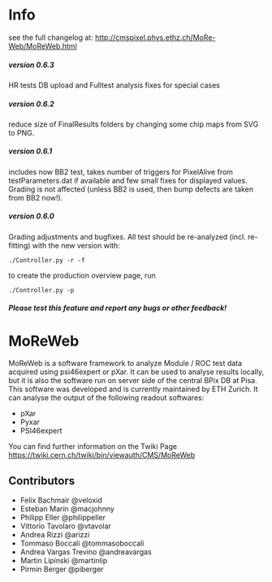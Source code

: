 Info
=======

see the full changelog at:
http://cmspixel.phys.ethz.ch/MoRe-Web/MoReWeb.html

##### version 0.6.3

HR tests DB upload and Fulltest analysis fixes for special cases

##### version 0.6.2

reduce size of FinalResults folders by changing some chip maps from SVG to PNG.

##### version 0.6.1

includes now BB2 test, takes number of triggers for PixelAlive from testParameters.dat if available and few small fixes for displayed values. Grading is not affected (unless BB2 is used, then bump defects are taken from BB2 now!).

##### version 0.6.0
Grading adjustments and bugfixes.
All test should be re-analyzed (incl. re-fitting) with the new version with:

    ./Controller.py -r -f
    
to create the production overview page, run

    ./Controller.py -p
    
##### Please test this feature and report any bugs or other feedback!




MoReWeb
=======
MoReWeb is a software framework to analyze Module / ROC test data acquired using psi46expert or pXar. It can be used to analyse results locally, but it is also the software run on server side of the central BPix DB at Pisa. This software was developed and is currently maintained by ETH Zurich.
It can analyse the output of the following readout softwares:
* pXar
* Pyxar
* PSI46expert

You can find further information on the Twiki Page
https://twiki.cern.ch/twiki/bin/viewauth/CMS/MoReWeb


## Contributors
* Felix Bachmair @veloxid
* Esteban Marín @macjohnny
* Philipp Eller @philippeller
* Vittorio Tavolaro @vtavolar
* Andrea Rizzi @arizzi
* Tommaso Boccali @tommasoboccali
* Andrea Vargas Trevino @andreavargas
* Martin Lipinski  @martinlip
* Pirmin Berger @piberger
